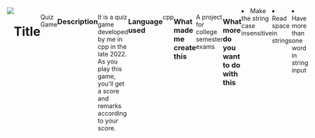 <div style="display: flex; justify-content: center;">
<img src="https://user-images.githubusercontent.com/116259393/226260123-5c789100-613c-4b55-b00d-da020550b04c.gif">

# Title
Quiz Game

### Description
It is a quiz game developed by me in cpp in the late 2022. <br>
As you play this game, you'll get a score and remarks according to your score. <br><br>

### Language used
cpp <br><br>

### What made me create this
A project for college semester exams <br><br>

### What more do you want to do with this
<li>Make the string case insensitive</li>
<li>Read space in strings</li>
<li>Have more than one word in string input</li>
